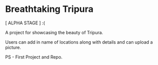 # Breathtaking Tripura 
[ ALPHA STAGE ] :(

A project for showcasing the beauty of Tripura.

Users can add in name of locations along with details and can upload a picture. 






PS - First Project and Repo. 
